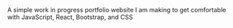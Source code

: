 A simple work in progress portfolio website I am making to get comfortable with JavaScript, React, Bootstrap, and CSS

